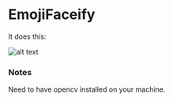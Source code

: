 # EmojiFaceify
It does this:

![alt text](https://puu.sh/vDCuu/c08b05fb49.jpg)
### Notes
Need to have opencv installed on your machine.
